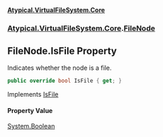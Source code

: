 #### [Atypical.VirtualFileSystem.Core](VirtualFileSystem.md 'VirtualFileSystem')
### [Atypical.VirtualFileSystem.Core](VirtualFileSystem.md#Atypical.VirtualFileSystem.Core 'Atypical.VirtualFileSystem.Core').[FileNode](FileNode.md 'Atypical.VirtualFileSystem.Core.FileNode')

## FileNode.IsFile Property

Indicates whether the node is a file.

```csharp
public override bool IsFile { get; }
```

Implements [IsFile](IVirtualFileSystemNode.IsFile.md 'Atypical.VirtualFileSystem.Core.Contracts.IVirtualFileSystemNode.IsFile')

#### Property Value
[System.Boolean](https://docs.microsoft.com/en-us/dotnet/api/System.Boolean 'System.Boolean')